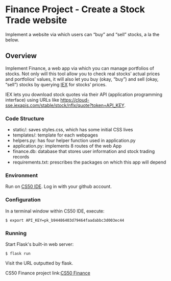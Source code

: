 # Finance Project - Create a Stock Trade website
Implement a website via which users can “buy” and “sell” stocks, a la the below.

## Overview
Implement Finance, a web app via which you can manage portfolios of stocks. Not only will this tool allow you to check real stocks’ actual prices and portfolios’ values, it will also let you buy (okay, “buy”) and sell (okay, “sell”) stocks by querying [IEX](https://iexcloud.io/) for stocks’ prices.

IEX lets you download stock quotes via their API (application programming interface) using URLs like https://cloud-sse.iexapis.com/stable/stock/nflx/quote?token=API_KEY. 

### Code Structure
- static/: saves styles.css, which has some initial CSS lives
- templates/: template for each webpages
- helpers.py: has four helper function used in application.py
- application.py: implements 8 routes of the web App
- finance.db: database that stores user information and stock trading records
- requirements.txt: prescribes the packages on which this app will depend

### Environment
Run on [CS50 IDE](https://ide.cs50.io/).
Log in with your github account.

### Configuration
In a terminal window within CS50 IDE, execute:
```
$ export API_KEY=pk_b94486403d79464faadabbc3d003ec44
```

### Running
Start Flask's built-in web server:
```
$ flask run
```
Visit the URL outputted by flask.



CS50 Finance project link:[CS50 Finance](https://cs50.harvard.edu/x/2020/tracks/web/finance/)






